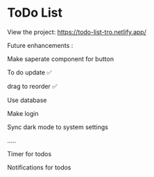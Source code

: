 # ToDo List

View the project: https://todo-list-tro.netlify.app/

Future enhancements :

Make saperate component for button

To do update ✅

drag to reorder ✅

Use database 

Make login 

Sync dark mode to system settings 

.....

Timer for todos

Notifications for todos
